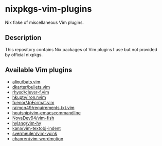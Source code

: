 # nixpkgs-vim-plugins

Nix flake of miscellaneous Vim plugins.

## Description

This repository contains Nix packages of Vim plugins I use but
not provided by official nixpkgs.

## Available Vim plugins

- [aliou/bats.vim](https://github.com/aliou/bats.vim)
- [dkarter/bullets.vim](https://github.com/dkarter/bullets.vim)
- [rhysd/clever-f.vim](https://github.com/rhysd/clever-f.vim)
- [hkupty/iron.nvim](https://github.com/hkupty/iron.nvim)
- [fuenor/JpFormat.vim](https://github.com/fuenor/JpFormat.vim)
- [raimon49/requirements.txt.vim](https://github.com/raimon49/requirements.txt.vim)
- [houtsnip/vim-emacscommandline](https://github.com/houtsnip/vim-emacscommandline)
- [NovaDev94/vim-fish](https://github.com/NovaDev94/vim-fish)
- [hylang/vim-hy](https://github.com/hylang/vim-hy)
- [kana/vim-textobj-indent](https://github.com/kana/vim-textobj-indent)
- [svermeulen/vim-yoink](https://github.com/svermeulen/vim-yoink)
- [chaoren/vim-wordmotion](https://github.com/chaoren/vim-wordmotion)
